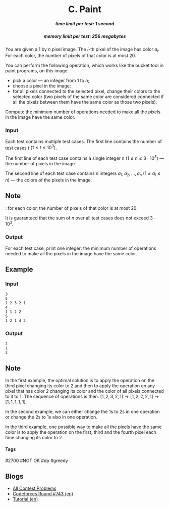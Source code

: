<h1 style='text-align: center;'> C. Paint</h1>

<h5 style='text-align: center;'>time limit per test: 1 second</h5>
<h5 style='text-align: center;'>memory limit per test: 256 megabytes</h5>

You are given a $1$ by $n$ pixel image. The $i$-th pixel of the image has color $a_i$. For each color, the number of pixels of that color is at most $20$.

You can perform the following operation, which works like the bucket tool in paint programs, on this image: 

* pick a color — an integer from $1$ to $n$;
* choose a pixel in the image;
* for all pixels connected to the selected pixel, change their colors to the selected color (two pixels of the same color are considered connected if all the pixels between them have the same color as those two pixels).

Compute the minimum number of operations needed to make all the pixels in the image have the same color.

### Input

Each test contains multiple test cases. The first line contains the number of test cases $t$ ($1 \le t \le 10^3$).

The first line of each test case contains a single integer $n$ ($1 \le n \le 3\cdot10^3$) — the number of pixels in the image.

The second line of each test case contains $n$ integers $a_1, a_2, \ldots, a_n$ ($1 \le a_i \le n$) — the colors of the pixels in the image.

## Note

: for each color, the number of pixels of that color is at most $20$.

It is guaranteed that the sum of $n$ over all test cases does not exceed $3\cdot10^3$.

### Output

For each test case, print one integer: the minimum number of operations needed to make all the pixels in the image have the same color.

## Example

### Input


```text
3
5
1 2 3 2 1
4
1 1 2 2
5
1 2 1 4 2
```
### Output


```text
2
1
3
```
## Note

In the first example, the optimal solution is to apply the operation on the third pixel changing its color to $2$ and then to apply the operation on any pixel that has color $2$ changing its color and the color of all pixels connected to it to $1$. The sequence of operations is then: $[1, 2, 3, 2, 1] \to [1, 2, 2, 2, 1] \to [1, 1, 1, 1, 1]$.

In the second example, we can either change the $1$s to $2$s in one operation or change the $2$s to $1$s also in one operation.

In the third example, one possible way to make all the pixels have the same color is to apply the operation on the first, third and the fourth pixel each time changing its color to $2$.



#### Tags 

#2700 #NOT OK #dp #greedy 

## Blogs
- [All Contest Problems](../Codeforces_Round_743_(Div._1).md)
- [Codeforces Round #743 (en)](../blogs/Codeforces_Round_743_(en).md)
- [Tutorial (en)](../blogs/Tutorial_(en).md)
